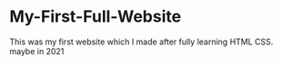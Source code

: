 # My-First-Full-Website
This was my first website which I made after fully learning HTML CSS. maybe in 2021
